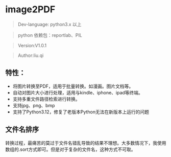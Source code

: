# image2PDF

> Dev-language: python3.x 以上

> python 依赖包：reportlab、PIL

> Version:V1.0.1

> Author:liu.qi

## 特性：

* 将图片转换至PDF，适用于批量转换。如漫画。图片文档等。
* 自动对图片大小进行处理，适用与kindle、iphone、ipad等终端。
* 支持多重文件路径检索进行转换。
* 支持jpg、png、bmp
* 支持了Python3.12，修复了老版本Python无法在新版本上运行的问题



## 文件名排序

转换过程，最痛苦的莫过于文件名错乱导致的结果不理想。大多数情况下，我使用数组的.sort方式即可。但是对于复杂的文件名，这种方式不可取。

